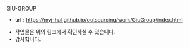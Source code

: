 GIU-GROUP
- url : https://myj-hal.github.io/outsourcing/work/GiuGroup/index.html

* 작업물은 위의 링크에서 확인하실 수 있습니다.
* 감사합니다.

